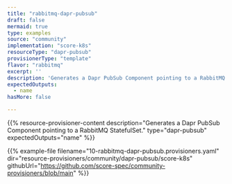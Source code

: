 ```yaml
---
title: "rabbitmq-dapr-pubsub"
draft: false
mermaid: true
type: examples
source: "community"
implementation: "score-k8s"
resourceType: "dapr-pubsub"
provisionerType: "template"
flavor: "rabbitmq"
excerpt: ''
description: 'Generates a Dapr PubSub Component pointing to a RabbitMQ StatefulSet.'
expectedOutputs: 
  - name
hasMore: false

---
```


{{% resource-provisioner-content description="Generates a Dapr PubSub Component pointing to a RabbitMQ StatefulSet." type="dapr-pubsub" expectedOutputs="name" %}}

{{% example-file filename="10-rabbitmq-dapr-pubsub.provisioners.yaml" dir="resource-provisioners/community/dapr-pubsub/score-k8s" githubUrl="https://github.com/score-spec/community-provisioners/blob/main" %}}
